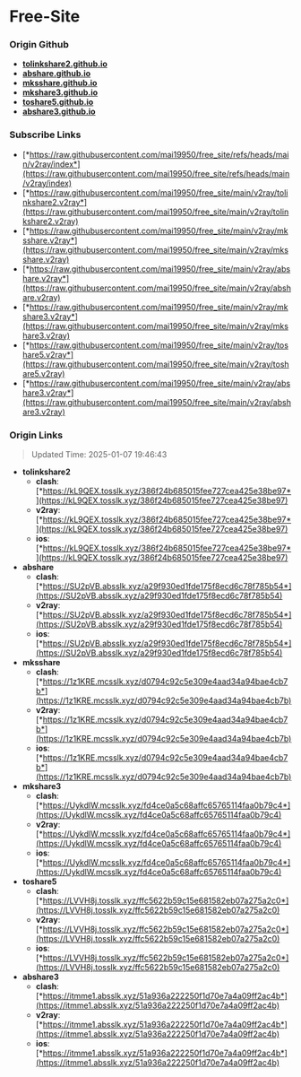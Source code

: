 # Free-Site

### Origin Github

- [**tolinkshare2.github.io**](https://github.com/tolinkshare2/tolinkshare2.github.io)
- [**abshare.github.io**](https://github.com/abshare/abshare.github.io)
- [**mksshare.github.io**](https://github.com/mksshare/mksshare.github.io)
- [**mkshare3.github.io**](https://github.com/mkshare3/mkshare3.github.io)
- [**toshare5.github.io**](https://github.com/toshare5/toshare5.github.io)
- [**abshare3.github.io**](https://github.com/abshare3/abshare3.github.io)

### Subscribe Links

- [*https://raw.githubusercontent.com/mai19950/free_site/refs/heads/main/v2ray/index*](https://raw.githubusercontent.com/mai19950/free_site/refs/heads/main/v2ray/index)
- [*https://raw.githubusercontent.com/mai19950/free_site/main/v2ray/tolinkshare2.v2ray*](https://raw.githubusercontent.com/mai19950/free_site/main/v2ray/tolinkshare2.v2ray)
- [*https://raw.githubusercontent.com/mai19950/free_site/main/v2ray/mksshare.v2ray*](https://raw.githubusercontent.com/mai19950/free_site/main/v2ray/mksshare.v2ray)
- [*https://raw.githubusercontent.com/mai19950/free_site/main/v2ray/abshare.v2ray*](https://raw.githubusercontent.com/mai19950/free_site/main/v2ray/abshare.v2ray)
- [*https://raw.githubusercontent.com/mai19950/free_site/main/v2ray/mkshare3.v2ray*](https://raw.githubusercontent.com/mai19950/free_site/main/v2ray/mkshare3.v2ray)
- [*https://raw.githubusercontent.com/mai19950/free_site/main/v2ray/toshare5.v2ray*](https://raw.githubusercontent.com/mai19950/free_site/main/v2ray/toshare5.v2ray)
- [*https://raw.githubusercontent.com/mai19950/free_site/main/v2ray/abshare3.v2ray*](https://raw.githubusercontent.com/mai19950/free_site/main/v2ray/abshare3.v2ray)

### Origin Links

> Updated Time: 2025-01-07 19:46:43

- **tolinkshare2**
  - **clash**: [*https://kL9QEX.tosslk.xyz/386f24b685015fee727cea425e38be97*](https://kL9QEX.tosslk.xyz/386f24b685015fee727cea425e38be97)
  - **v2ray**: [*https://kL9QEX.tosslk.xyz/386f24b685015fee727cea425e38be97*](https://kL9QEX.tosslk.xyz/386f24b685015fee727cea425e38be97)
  - **ios**: [*https://kL9QEX.tosslk.xyz/386f24b685015fee727cea425e38be97*](https://kL9QEX.tosslk.xyz/386f24b685015fee727cea425e38be97)
- **abshare**
  - **clash**: [*https://SU2pVB.absslk.xyz/a29f930ed1fde175f8ecd6c78f785b54*](https://SU2pVB.absslk.xyz/a29f930ed1fde175f8ecd6c78f785b54)
  - **v2ray**: [*https://SU2pVB.absslk.xyz/a29f930ed1fde175f8ecd6c78f785b54*](https://SU2pVB.absslk.xyz/a29f930ed1fde175f8ecd6c78f785b54)
  - **ios**: [*https://SU2pVB.absslk.xyz/a29f930ed1fde175f8ecd6c78f785b54*](https://SU2pVB.absslk.xyz/a29f930ed1fde175f8ecd6c78f785b54)
- **mksshare**
  - **clash**: [*https://1z1KRE.mcsslk.xyz/d0794c92c5e309e4aad34a94bae4cb7b*](https://1z1KRE.mcsslk.xyz/d0794c92c5e309e4aad34a94bae4cb7b)
  - **v2ray**: [*https://1z1KRE.mcsslk.xyz/d0794c92c5e309e4aad34a94bae4cb7b*](https://1z1KRE.mcsslk.xyz/d0794c92c5e309e4aad34a94bae4cb7b)
  - **ios**: [*https://1z1KRE.mcsslk.xyz/d0794c92c5e309e4aad34a94bae4cb7b*](https://1z1KRE.mcsslk.xyz/d0794c92c5e309e4aad34a94bae4cb7b)
- **mkshare3**
  - **clash**: [*https://UykdlW.mcsslk.xyz/fd4ce0a5c68affc65765114faa0b79c4*](https://UykdlW.mcsslk.xyz/fd4ce0a5c68affc65765114faa0b79c4)
  - **v2ray**: [*https://UykdlW.mcsslk.xyz/fd4ce0a5c68affc65765114faa0b79c4*](https://UykdlW.mcsslk.xyz/fd4ce0a5c68affc65765114faa0b79c4)
  - **ios**: [*https://UykdlW.mcsslk.xyz/fd4ce0a5c68affc65765114faa0b79c4*](https://UykdlW.mcsslk.xyz/fd4ce0a5c68affc65765114faa0b79c4)
- **toshare5**
  - **clash**: [*https://LVVH8j.tosslk.xyz/ffc5622b59c15e681582eb07a275a2c0*](https://LVVH8j.tosslk.xyz/ffc5622b59c15e681582eb07a275a2c0)
  - **v2ray**: [*https://LVVH8j.tosslk.xyz/ffc5622b59c15e681582eb07a275a2c0*](https://LVVH8j.tosslk.xyz/ffc5622b59c15e681582eb07a275a2c0)
  - **ios**: [*https://LVVH8j.tosslk.xyz/ffc5622b59c15e681582eb07a275a2c0*](https://LVVH8j.tosslk.xyz/ffc5622b59c15e681582eb07a275a2c0)
- **abshare3**
  - **clash**: [*https://itmme1.absslk.xyz/51a936a222250f1d70e7a4a09ff2ac4b*](https://itmme1.absslk.xyz/51a936a222250f1d70e7a4a09ff2ac4b)
  - **v2ray**: [*https://itmme1.absslk.xyz/51a936a222250f1d70e7a4a09ff2ac4b*](https://itmme1.absslk.xyz/51a936a222250f1d70e7a4a09ff2ac4b)
  - **ios**: [*https://itmme1.absslk.xyz/51a936a222250f1d70e7a4a09ff2ac4b*](https://itmme1.absslk.xyz/51a936a222250f1d70e7a4a09ff2ac4b)
